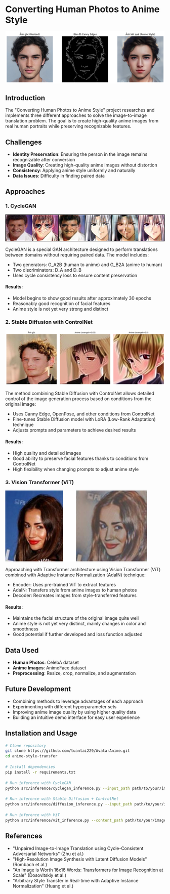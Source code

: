 # Converting Human Photos to Anime Style

![Anime Style Transfer](docs/images/stable_diffusion_with_controlnet.png)

## Introduction

The "Converting Human Photos to Anime Style" project researches and implements three different approaches to solve the image-to-image translation problem. The goal is to create high-quality anime images from real human portraits while preserving recognizable features.

## Challenges

- **Identity Preservation**: Ensuring the person in the image remains recognizable after conversion
- **Image Quality**: Creating high-quality anime images without distortion
- **Consistency**: Applying anime style uniformly and naturally
- **Data Issues**: Difficulty in finding paired data

## Approaches

### 1. CycleGAN

![CycleGAN Results](docs/images/cyclegan_results.png)

CycleGAN is a special GAN architecture designed to perform translations between domains without requiring paired data. The model includes:
- Two generators: G_A2B (human to anime) and G_B2A (anime to human)
- Two discriminators: D_A and D_B
- Uses cycle consistency loss to ensure content preservation

#### Results:
- Model begins to show good results after approximately 30 epochs
- Reasonably good recognition of facial features
- Anime style is not yet very strong and distinct

### 2. Stable Diffusion with ControlNet

![ControlNet Results](docs/images/Stable_Diffusion_with_LoRA.png)

The method combining Stable Diffusion with ControlNet allows detailed control of the image generation process based on conditions from the original image:
- Uses Canny Edge, OpenPose, and other conditions from ControlNet
- Fine-tunes Stable Diffusion model with LoRA (Low-Rank Adaptation) technique
- Adjusts prompts and parameters to achieve desired results

#### Results:
- High quality and detailed images
- Good ability to preserve facial features thanks to conditions from ControlNet
- High flexibility when changing prompts to adjust anime style

### 3. Vision Transformer (ViT)

![ViT Results](docs/images/Vision_Transformer.png)

Approaching with Transformer architecture using Vision Transformer (ViT) combined with Adaptive Instance Normalization (AdaIN) technique:
- Encoder: Uses pre-trained ViT to extract features
- AdaIN: Transfers style from anime images to human photos
- Decoder: Recreates images from style-transferred features

#### Results:
- Maintains the facial structure of the original image quite well
- Anime style is not yet very distinct, mainly changes in color and smoothness
- Good potential if further developed and loss function adjusted

## Data Used
- **Human Photos**: CelebA dataset
- **Anime Images**: AnimeFace dataset
- **Preprocessing**: Resize, crop, normalize, and augmentation

## Future Development
- Combining methods to leverage advantages of each approach
- Experimenting with different hyperparameter sets
- Improving anime image quality by using higher quality data
- Building an intuitive demo interface for easy user experience

## Installation and Usage

```bash
# Clone repository
git clone https://github.com/tuantai229/AvatarAnime.git
cd anime-style-transfer

# Install dependencies
pip install -r requirements.txt

# Run inference with CycleGAN
python src/inference/cyclegan_inference.py --input_path path/to/your/image.jpg --model_path results/cyclegan/checkpoints/G_A2B_epoch_50.pth --output_dir results/inference

# Run inference with Stable Diffusion + ControlNet
python src/inference/diffusion_inference.py --input_path path/to/your/image.jpg --output_dir results/inference

# Run inference with ViT
python src/inference/vit_inference.py --content_path path/to/your/image.jpg --style_path path/to/style/image.jpg --model_path results/vit/checkpoints/model_epoch_050.pth --output_path results/inference/output.jpg
```

## References
- "Unpaired Image-to-Image Translation using Cycle-Consistent Adversarial Networks" (Zhu et al.)
- "High-Resolution Image Synthesis with Latent Diffusion Models" (Rombach et al.)
- "An Image is Worth 16x16 Words: Transformers for Image Recognition at Scale" (Dosovitskiy et al.)
- "Arbitrary Style Transfer in Real-time with Adaptive Instance Normalization" (Huang et al.)